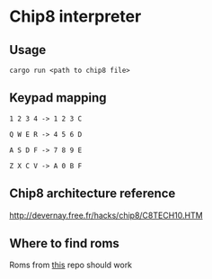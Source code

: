 # Chip8 interpreter
## Usage
`cargo run <path to chip8 file>`
## Keypad mapping
```
1 2 3 4 -> 1 2 3 C

Q W E R -> 4 5 6 D

A S D F -> 7 8 9 E

Z X C V -> A 0 B F
```

## Chip8 architecture reference
http://devernay.free.fr/hacks/chip8/C8TECH10.HTM

## Where to find roms
Roms from [this](https://github.com/kripod/chip8-roms) repo should work
